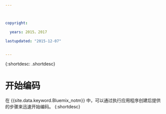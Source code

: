 ```yaml
---



copyright:

  years: 2015，2017

lastupdated: "2015-12-07"


---
```


{:shortdesc: .shortdesc}

# 开始编码


在 {{site.data.keyword.Bluemix_notm}} 中，可以通过执行应用程序创建后提供的步骤来迅速开始编码。
{:shortdesc}
